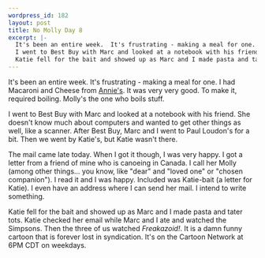 ```yaml
--- 
wordpress_id: 182
layout: post
title: No Molly Day 8
excerpt: |-
  It's been an entire week.  It's frustrating - making a meal for one.  I had Macaroni and Cheese from <a href="http://www.annies.com/">Annie's</a>.  It was very very good.  To make it required boiling.  Molly's the one who boils stuff.<p>
  I went to Best Buy with Marc and looked at a notebook with his friend.  She doesn't know much about computers and wanted to get other things as well, like a scanner.  After Best Buy Marc and I went to Paul Loudon's for a bit.  Then we went by Katie's, but Katie wasn't there.<p>The mail came late today.  When I got it though, I was very happy.  I got a letter from a friend of mine who is canoeing in Canada.  I call her Molly (among other things... you know, like "dear" and "loved one" or "chosen companion").  I read it and I was happy.  Included was Katie-bait (a letter for Katie).  I even have an address where I can send her mail.  I intend to write something.<p>
  Katie fell for the bait and showed up as Marc and I made pasta and tater tots.  Katie checked her email while Marc and I ate  and watched the Simpsons.  Then the three of us watched <i>Freakazoid!</i>.  It is a damn funny cartoon that is forever lost in syndication.  It's on the Cartoon Network at 6PM CDT on weekdays.
---
```

It's been an entire week.  It's frustrating - making a meal for one.  I had Macaroni and Cheese from <a href="http://www.annies.com/">Annie's</a>.  It was very very good.  To make it, required boiling.  Molly's the one who boils stuff.<p>
I went to Best Buy with Marc and looked at a notebook with his friend.  She doesn't know much about computers and wanted to get other things as well, like a scanner.  After Best Buy, Marc and I went to Paul Loudon's for a bit.  Then we went by Katie's, but Katie wasn't there.<p>The mail came late today.  When I got it though, I was very happy.  I got a letter from a friend of mine who is canoeing in Canada.  I call her Molly (among other things... you know, like "dear" and "loved one" or "chosen companion").  I read it and I was happy.  Included was Katie-bait (a letter for Katie).  I even have an address where I can send her mail.  I intend to write something.<p>
Katie fell for the bait and showed up as Marc and I made pasta and tater tots.  Katie checked her email while Marc and I ate  and watched the Simpsons.  Then the three of us watched <i>Freakazoid!</i>.  It is a damn funny cartoon that is forever lost in syndication.  It's on the Cartoon Network at 6PM CDT on weekdays.
